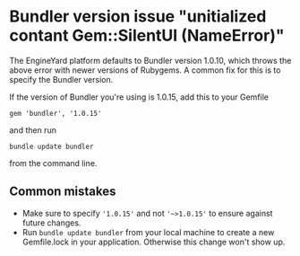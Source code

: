 # Bundler version issue "unitialized contant Gem::SilentUI (NameError)"

The EngineYard platform defaults to Bundler version
1.0.10, which throws the above error with newer versions of Rubygems. A
common fix for this is to specify the Bundler version.

If the version of Bundler you're using is 1.0.15, add this to your Gemfile

    gem 'bundler', '1.0.15'

and then run

    bundle update bundler

from the command line.

## Common mistakes

* Make sure to specify `'1.0.15'` and not `'~>1.0.15'` to ensure against
future changes.
* Run `bundle update bundler` from your local machine to create
  a new Gemfile.lock in your application. Otherwise this change won't
show up.
